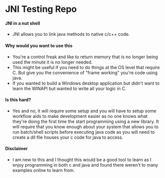 # JNI Testing Repo

#### JNI in a nut shell

* JNI allows you to link java methods to native c/c++ code.

#### Why would you want to use this

* You're a control freak and like to return memory that is no longer being used the minute it is no longer needed.
* This might be useful if you need to do things at the OS level that require C. But give you the convenience of "frame working" you're code using java.
* If you wanted to build a Windows desktop application but didn't want to learn the WINAPI but wanted to write all your logic in C.

#### Is this hard?

* Yes and no, it will require some setup and you will have to setup some workflow aids to make development easier as no one knows what they're doing the first time the start programming using a new library. It will require that you know enough about your system that allows you to run batch/shell scripts before executing java code as you will need to create a dll file houses your c code for java to access.

#### Disclaimer

* I am new to this and I thought this would be a good tool to learn as I enjoy programming in both c and java and found there weren't to many examples online to learn from.

